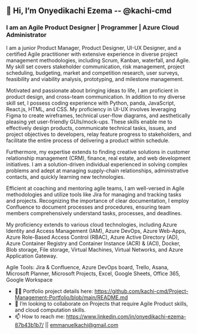 
## 👋 Hi, I’m Onyedikachi Ezema -- @kachi-cmd 
### I am an Agile Product Designer | Programmer | Azure Cloud Administrator  

I am a junior Product Manager, Product Designer, UI-UX Designer, and a certified Agile practitioner with extensive experience in diverse project management methodologies, including Scrum, Kanban, waterfall, and Agile. My skill set covers stakeholder communication, risk management, project scheduling, budgeting, market and competition research, user surveys, feasibility and viability analysis, prototyping, and milestone management.

Motivated and passionate about bringing ideas to life, I am proficient in product design, and cross-team communication. In addition to my diverse skill set, I possess coding experience with Python, panda, JavaScript, React.js, HTML, and CSS. My proficiency in UI-UX involves leveraging Figma to create wireframes, technical user-flow diagrams, and aesthetically pleasing yet user-friendly GUIs/mock-ups. These skills enable me to effectively design products, communicate technical tasks, issues, and project objectives to developers, relay feature progress to stakeholders, and facilitate the entire process of delivering a product within schedule.

Furthermore, my expertise extends to finding creative solutions in customer relationship management (CRM), finance, real estate, and web development initiatives. I am a solution-driven individual experienced in solving complex problems and adept at managing supply-chain relationships, administrative contacts, and quickly learning new technologies.

Efficient at coaching and mentoring agile teams, I am well-versed in Agile methodologies and utilize tools like Jira for managing and tracking tasks and projects. Recognizing the importance of clear documentation, I employ Confluence to document processes and procedures, ensuring team members comprehensively understand tasks, processes, and deadlines.


My proficiency extends to various cloud technologies, including Azure Identity and Access Management (IAM), Azure DevOps, Azure Web-Apps, Azure Role-Based Access Control (RBAC), Azure Active Directory (AD), Azure Container Registry and Container Instance (ACR) & (ACI), Docker, Blob storage, File storage, Virtual Machines, Virtual Networks, and Azure Application Gateway.

Agile Tools: Jira & Confluence, Azure DevOps board, Trello, Asana, Microsoft Planner, Microsoft Projects, Excel, Google Sheets, Office 365, Google Workspace


- 👨‍💼 Portfolio project details here: https://github.com/kachi-cmd/Project-Management-Portfolio/blob/main/README.md
- 💞️ I’m looking to collaborate on Projects that require Agile Product skills, and cloud computation skills.
- 📫 How to reach me: https://www.linkedin.com/in/onyedikachi-ezema-87b43b1b7/   ||  emmanuelkachi@gmail.com

<!--
- 👀 I’m interested in Frontend with React.js, Cloud with Azure, Agile Project management and Scrum.
- 🌱 I’m currently learning Google | Coursera Agile Project Management, Epic React by Kent C.
-->
<!---
kachi-cmd/kachi-cmd is a ✨ special ✨ repository because its `README.md` (this file) appears on your GitHub profile.
You can click the Preview link to take a look at your changes.
--->
